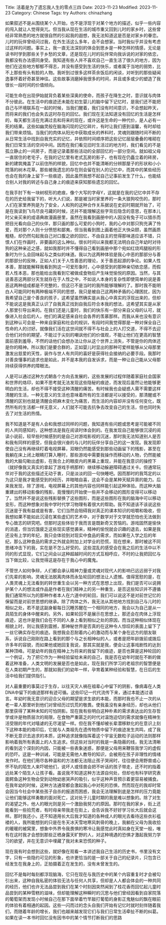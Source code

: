 Title: 活着是为了遗忘我人生的零点三四
Date: 2023-11-23 
Modified: 2023-11-23
Category: Chinese
Tags: try
Authors: chinazhang

如果叙述不是从围绕某个人开始，也不是浮现于对某个地方的描述，似乎一些内容的闯入就让人觉得突兀。但当我从现在生活的城市重又回到儿时的家乡时，这些曾经非常熟悉的地方就很自然的引起我的遐想，我无法知道这是否是对家乡的眷恋。儿时的玩伴曾经问过我，在外生活这么多年，会不会想家。当时我似乎并没有考虑过这样的问题。事实上，我一直无法深刻的体会到思乡是一种怎样的情感，无论是读书时学到那些关于乡愁的文章，还是现在儿时的玩伴常向我诉说的对家的依恋，我都没有办法感同身受。我知道有些人并不喜欢自己一直生活了很久的地方，因为他们在这些地方郁郁不得志，并没有感受到生活的快乐，或者属于当地的弱势，比不上那些有头有脸的人物。我听到过很多这样茶余饭后的闲谈，对听到的那些疑闻逸事怀着好奇甚至神往。这些故事消磨掉我很多的时间，并且或多或少的塑造了我很长一段时间的价值倾向。

可能生命在出现伊始就背负着某些深奥的使命，而孩子在降生之时，意识就与肉体不分彼此。在生活中的痕迹还未能在初生婴儿的脑中留下记忆时，是我们还不能把自己与环境联系在一起的时候，当我们醒着，我们没有时间意识，不会想起昨天，而将来的我们也会失去这时存在的回忆。我们现在无法知道没有回忆的生活是怎样的，每天都生活在充满过去和将来的现在，或许这是生命的一种代价，是人必有一死的结果。这些如幽灵般在脑海闪现的记忆碎片，有时让我们感到温馨，有时却给我们带来烦恼。当我们的肉体从阳光中获取成长的养料时，灵魂则跟随时间不断的从日常生活中找到自我充实的记忆，并依照时间顺序把这些记忆层层叠叠的堆砌在我们日常生活的空间中间。因而在我们看见旧时生活过的地方时，我们看见的不是孤立静止的一间房子，而是记录着那些活动的全部回忆的一部分空间。就如祖父母一直居住的老宅子，在我的记忆里有老式瓦房的影子，也有现在仍矗立着的砖房，新的建筑掩盖了以前住所的样貌，回忆中也并不能清晰的分辨那屋子的形状和小小院落的树木花草。那些被我遗忘的存在则会留在别人的记忆中，而其中的某些经历也会在我的身上留下一些痕迹，因此虽然我想不起自己记事前发生了什么，也能结合别人对我的转述与自己身上的痕迹来获知那些遗忘的回忆。

在我手肘下有一块树杈形的疤痕，像个大写的字母Y，这就是在我的记忆中并不存在的历史给我留下的，听大人们说，那是被当时家里养的一条大狼狗咬伤的，那时人们在家里养狗是为了安全，人和狗的这种合作关系据说在史前时期就开始了，可是在我读到飞鸟尽良弓藏的时候，还并不能理解这些字背后隐含的意思，在那本儿时父亲买来的成语典故漫画册里，虽然在我看到画册中的人因没有兔子可以猎杀而把目光看向自己的伙伴，那只画的那么可爱的小狗时，我的心中对那只狗充满了怜爱，而对那个人则十分愤怒和鄙夷，但当我看到图上画着他正大快朵颐，虽然画质粗糙，却仍然勾起我自己对口腹之欲的回忆，不由自主的觉得那味道应该不错，只恨人们在作画时，非要画的这么神似。很长时间以来我都无法明白自己年幼时对待狗的这种亲近之感，就如我那时并不懂得自己看到画册中那个宛如红烧鸡腿般的形象时为什么会回味起与之类似的味道。我以为这两种体验是我心中恶的那部分与善的那部分的反映，正如人们关于人性善恶的理论，关于善恶起源的争论。如果人性本善，那就能解释我看到狗这一可爱形象时，心中感受到的那种亲切依恋感，而假若人性本恶，那也能给出我看到它被做成食物后产生味觉愉悦的原因。当然，与其说善恶这两部分天生就存在于人性之中，不如说人本身的复杂性即使简单的说是善恶这两种组成都是不完整的，但这已不是当时的我所能够理解的了。那时我不能明白人可能同时有两种极端不同的思想，我只是被自己这两种矛盾的心理困扰，因为我希望自己是个善良的孩子，这希望虽然确实是从我心中真实的浮现出来的，但却不能说这是我真正认识了自我真正找到自我后符合本我的想法，这希望其实是从家人那里引导出来的。在我们还是儿童时，我们的快乐有一部分来自父母的认可，就像进入社会后的人，他们的满足感来自社会各界的羡慕那样。而我从来也没有意识到这种认可会是一种来自家庭和社会的规训，有段时间我觉得那是一种对保全自己性命的人的讨好。就像我们活在这世间就不得不与社会上的人打交道，不得不去迎合他们对你的期望，不能过于尖刻的嘲讽他们的价值观，不能让他们在更高的智慧面前感到羞辱，不然的话他们会想办法让你从这个世界上消失，不管是你的肉体还是你的精神。所以我们是要合群的，正如婴儿时显出的那种可爱样能够从父母那里激发出慈爱的天性，装作与世人有共同的喜好是获得社会接纳的必要手段。我那时对善良懂事的追求也是如此，并不是本我的自发诉求，而是一种让自己能从父母那持续获得供养的障眼法。

人是可以通过这种方式朝各个方向去发展的，这些发展的过程伴随着家庭社会国家和世界的烙印，如果不思考就无法发现这些隐秘的痕迹，而发现后虽然让他能够更明白的生活，却也不得不接受这种清醒的痛苦。有时候我也会疑惑人需不需要这样清醒的生活，一种无意义的生活也意味着所有的生活都是可以接受的，那清醒或不清醒的区别也就是清醒会把麻木变化为痛苦，而生活的内容却并没有任何变化，既然所有的生活都一样无意义，人们就不可能去抗争去改变自己的生活，但也同时失去了对生活的热情。

我不知道是不是有人会和我想过同样的问题，我知道有些问题或思考是可能被不同的人共同感知的，这种想法是我在阅读时体会到的。在我发现自己能够很沉浸的阅读小说前，较早些时候感到的是自己对游戏影视的沉迷，那时我无法知道别人是否和我有同样的感受，但我会很兴奋的与儿时的玩伴分享自己的这一发现。我发现即使自己没有再继续盯着电视屏幕，双眼仍然能感受到那些动画留下的残影，甚至在我躺在床上闭上眼睛打算入睡时，那些游戏中需要我操作而移动的人物，仍然能被我的大脑勾勒出虚影，在我合上的眼皮内的黑幕上重现，并能在我意识的操控下（就好像我又真实的拿起了游戏手柄那样）继续移动躲避障碍通过关卡。但通常玩伴对于我的这些描述无动于衷，只是淡淡的回一句快睡吧。因而那时的我笃定的以为这只是我才能感受到的经历，并暗暗自喜，这会不会是某种天赋异禀的能力。后来我发现，除了游戏，电视屏幕上的其他内容也同样能引起这种体验。而这种大脑重建出的移动影像的残影，竟慢慢的开始使一些并不会移动的图形变得可以移动了。当然并不是说这些残影替换了这些图形，而是这些图形在我的脑海中可以移动变形，而这种想象对我中学时代学习物理有着很大的帮助。我不知道该不该说这些沉迷是于我有益或是有害，它们当然会阻碍我对真正的课本知识的咀嚼和吸收，但我想如果不能如此沉浸在某些虚幻的艺术中，对于数学对于文学就恐怕也无法做到专心致志的研究吧。但那时这些体验于我而言是既新奇又苦恼的。游戏固然是愉快的消遣，但当饥饿疲乏这些现实感觉袭来，精神的愉悦就会识趣的退去，如果是我还没有上学的年纪，我只会体验到对现实中食品的需求，而如果在入学之后的年纪，那么这种食品的需求之外就会附加上对学业的恐慌，现在想来，那时被这不同思绪冲击下的我，实在是不怎么好受的。这些混乱的感受会在我之后的生活中以不同的形式显现，它们之间会以这种超越时间的方式互相呼应，不时的让我把回忆与当下做比较，让我觉得这是存在于我心中的魔鬼。

不管世人如何争辩，人们都会承认精神力量或灵魂对现代人的影响已远远弱于对我们先辈的影响，灵魂无法脱离肉体而永坠轮回的想法让人遗憾。值得宽慰的是，在人类灵魂上无法看到的转世重生会以另一种方式在思想上出现，我们是否可以说拥护某个人的想法或作品是作者在我们精神上的另一种重生，是否这些知识并不遵循我们通常所以为的那种作者本人在六道中的轮回，我们可以说这不是对前世记忆的保留而是对前世思想的继承。除了肉体之外，我无法从其他地方找到自己与儿时的相似之处，若不是这副身躯每日沉睡苏醒在一个相同的地方，我会以为自己是从一具陌生的身体中醒来的。另外，如果轮回不是展示在思想上，那还会在肉体上浮现痕迹，这也许是我们会在不同的人身上看到相似之处的原因，而当这种相似体现在相貌上时，则让我感到震撼，那神秘世界是否真的在这种令人惊叹的表面上留下了一丝它确实存在的痕迹。我想我会忍耐着内心的激动而与某个身在远方的朋友联系，诉说自己刚刚在路上看到的那个与之长相神似的人，或者是把年龄拨前或拨后许多年的容貌，而如果他或她回复我说，那其实就是我，便会让这事戏剧性的达到某种顶峰。可是幼年的我在精神上为将来的我留下的痕迹，是否也算是这种轮回的一个例证，为了把它作为一种经验留给未来的自己，我是否在幼年时就在不断的做着这种准备，人类文明的发展是否也是如此，现在我们所学习的老祖宗的智慧便是在人类初期产生的，那就如我们的幼年一样，孕育着某种经验和智慧，在日后的生活中给我们提供指引。

对人最重要的事莫过于生存，以往天灾人祸在祖辈心中留下的阴影，像病毒在人类DNA中留下的痕迹那样有迹可循。这些印记一代代流传下来，通过本能透过语言。年幼时我无意识的迎合父母的期望是求生欲的本能，而那时我也不止一次的从老一辈人那里听到他们对曾经历过饥荒的敬畏。使我虽没有亲身经历，却也从他们那里获得了某种未知的可怕阴影。现在我有些明白这种朴素的需求表达出的生存哲学或许是物质层次的局限，在食物严重匮乏的时代对温饱迫切的需求就像在精神生活受限的年代对嘻谑的无尽渴望一样。但在我不懂却被长辈潜移默化的在意识上刻下这种本能的烙印后，它就与人类祖先在遗传物质中留下的痕迹发生共鸣，成了我不断无意识去追求的本质，这种追求就像指挥着这个宇宙无数粒子运动的法则那样影响着我所有表面上的人生追求。但这些对当时的我是一条隐蔽的线，我无法清晰的看到这个深刻的内因，只能被一些表象迷惑，那便是父母用来鞭笞我学习的虚假的恐吓。这是一种训诫，可能是无需他人教导的知识，会被用在孩子非理性的情绪发作时。在他们用尽各种温和的方法都无法阻止孩子哭闹时，往往便会用野兽或心怀不轨的陌生人来吓唬他们，说坏人或怪兽会把不听话的孩子带走，还不时的指着远处某个陌生人让孩子看。虽说我不知道这种方法源自何处，但却也有科学研究表面鳄鱼这种生物会受到动物幼崽哭声的吸引，似乎这种声音预示着更容易被捕食。在我年幼的时候，这种方法通常都会激起我心中对死的恐惧，然而现在的我却时常会因当今社会中某些孩子自杀的报道而困惑，我会无法理解到底是怎样的压力竟能让他们能够这样勇敢的面对死亡，这对处于儿童时期的我是难以想象的。除了对生的渴望之外，他人的眼光则是另一个激励我努力的原因。那时在我的家乡，街上还能看到一些拾荒者，有时母亲带我走在街上，会告诉我不好好学习长大后就会这样。那时我还小，还不知道用长大后我才知道的各种成人的眼光去看待这些衣衫褴褛的人，我所能想到的只是在冬天冰天雪地寒风刺骨的晚上，我躺在父母为我收拾的暖暖的被窝里，想象中外界令我畏惧的寒冷让我感觉此时真如身在天堂一般，唯有在这时我才会想到那些正栖身露天旷野的人，对这种境遇的恐惧才激起我努力学习的欲望，并在无意识中埋藏了我对未来恐慌的种子。

现在我有时会想到这些，就好像在观看一本讲述我自己生活的历史书，书里没有文字，只有一些隐约可见的形象，也许更恰当的是一部关于自己的纪录片，只包含已经发生在我身上的，正拍摄着正在发生的，没有未曾发生的。

回忆不是每时每刻都浮现脑海，它只在现在与我历史中的某个内容重复时才会被勾引出来，这种自我私密的体验无法与任何人共享，但却是人人都会体会的一种共同的经历，他们也许无法品尝到我们在某个时刻因突然闻到了桂花香而回忆起儿童时品尝到的某种雪糕的滋味，但却能理解这种瞬时的沉思与他们曾经因看到自家院落的葡萄架而发现小时候自己在那下面举着竹竿敲打葡萄的身影正鬼魅似的飘在眼前的体验有着相通的起因。这些一闪而过的念头自我们开始有记忆时就时刻伴随着我们，而随着年龄的增长，我们也越来越发现它们与我们日常生活牵扯不断的纠葛。如果在读一本书时回忆没有因书中的某个情节打断我们的思路
